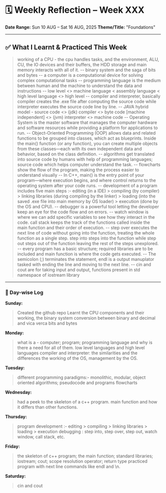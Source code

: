 # 🗓️ Weekly Reflection – Week XXX

**Date Range:** Sun 10 AUG – Sat 16 AUG, 2025
**Theme/Title:** "Foundations"

---

## ✅ What I Learnt & Practiced This Week

> working of a CPU - the cpu handles tasks, and the environment, ALU, CU, the IO devices and their buffers, the HDD storage and main memory interacts with all of it.
--
> binary system and the saga of bits and bytes
--
> a computer is a computational device for solving complex computational tasks
--
> programming language is the medium between human and the machine to understand the data and instructions
--
> low level <> machine language < assembly language < high level language <> high level
--
> compiler and interpreter, basically compiler creates the .exe file after computing the source code while interpreter executes the source code line by line.
--
> JAVA hybrid model - source code <> (jdk) compiler <> byte code [machine independent] <> (jvm) interpreter <> machine code
--
> Operating System is the master software that manages the computer hardware and software resources while providing a platform for applications to run.
--
> Object-Oriented Programming (OOP) allows data and related functions to be grouped into classes, which act as blueprints. Inside the main() function (or any function), you can create multiple objects from these classes—each with its own independent data and behavior, based on the class definition.
--
> algorithms get translated into source code by humans with help of programming languages; source code which helps computer understand the task.
--
> flowcharts show the flow of the program, making the process easier to understand visually
--
> In C++, main() is the entry point of your program—where execution begins, and where control returns to the operating system after your code runs.
--
> development of a program includes five main steps :- editing (in a IDE) > compiling (by compiler) > linking libraries (during compiling by the linker) > loading (into the saved .exe file into main memory by OS loader) > execution (done by the OS and CPU).
--
> debugger is a powerful tool letting the developer keep an eye for the code flow and on errors.
--
> watch window is where we can add specific variables to see how they interact in the code. call stack keeps the track of the functions called inside the main function and their order of execution.
--
> step over executes the next line of code without going into the function, treating the whole function as a single step. step into steps into the function while step out steps out of the function leaving the rest of the steps unexplored.
--
> every program has a basic structure; required libraries are to be included and main function is where the code gets executed.
--
> The semicolon (;) terminates the statement, endl is a output manuplator tasked with ending the line and moving to the next line.
--
> cin and cout are for taking input and output, functions present in std namespace of iostream library

---

### 📆 Day-wise Log

**Sunday:**  
> Created the github repo
> Learnt the CPU components and their working,
> the binary system
> conversion between binary and decimal and vica verca
> bits and bytes

**Monday:**  
> what is a - computer; program; programming language and why is there a need for all of them.
> low level languages and high level languages
> compiler and interpreter: the similarities and the differences
> the working of the OS, management by the OS.

**Tuesday:**  
> different programming paradigms:- monolithic, modular, object oriented
> algorithms; pseudocode and programs
> flowcharts

**Wednesday:**  
> had a peek to the skeleton of a c++ program.
> main function and how it differs than other functions.

**Thursday:**
> program development :- editing > compiling > linking libraries > loading > execution
> debugging : step into, step over, step out, watch window, call stack, etc.

**Friday:**
> the skeleton of c++ program;
> the main function; standard libraries; iostream; cout; scope resolution operator; return type
> practiced program with next line commands like endl and \n.

**Saturday:**
> cin and cout
